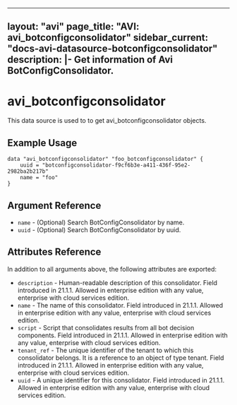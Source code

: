 <!--
    Copyright 2021 VMware, Inc.
    SPDX-License-Identifier: Mozilla Public License 2.0
-->
---
layout: "avi"
page_title: "AVI: avi_botconfigconsolidator"
sidebar_current: "docs-avi-datasource-botconfigconsolidator"
description: |-
  Get information of Avi BotConfigConsolidator.
---

# avi_botconfigconsolidator

This data source is used to to get avi_botconfigconsolidator objects.

## Example Usage

```hcl
data "avi_botconfigconsolidator" "foo_botconfigconsolidator" {
    uuid = "botconfigconsolidator-f9cf6b3e-a411-436f-95e2-2982ba2b217b"
    name = "foo"
}
```

## Argument Reference

* `name` - (Optional) Search BotConfigConsolidator by name.
* `uuid` - (Optional) Search BotConfigConsolidator by uuid.

## Attributes Reference

In addition to all arguments above, the following attributes are exported:

* `description` - Human-readable description of this consolidator. Field introduced in 21.1.1. Allowed in enterprise edition with any value, enterprise with cloud services edition.
* `name` - The name of this consolidator. Field introduced in 21.1.1. Allowed in enterprise edition with any value, enterprise with cloud services edition.
* `script` - Script that consolidates results from all bot decision components. Field introduced in 21.1.1. Allowed in enterprise edition with any value, enterprise with cloud services edition.
* `tenant_ref` - The unique identifier of the tenant to which this consolidator belongs. It is a reference to an object of type tenant. Field introduced in 21.1.1. Allowed in enterprise edition with any value, enterprise with cloud services edition.
* `uuid` - A unique identifier for this consolidator. Field introduced in 21.1.1. Allowed in enterprise edition with any value, enterprise with cloud services edition.

